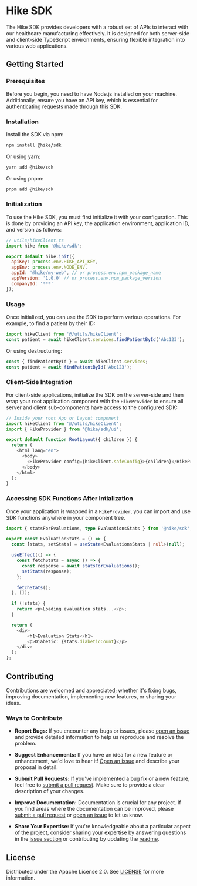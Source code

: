 # Hike SDK

The Hike SDK provides developers with a robust set of APIs to interact with our healthcare manufacturing effectively. It is designed for both server-side and client-side TypeScript environments, ensuring flexible integration into various web applications.

## Getting Started

### Prerequisites

Before you begin, you need to have Node.js installed on your machine. Additionally, ensure you have an API key, which is essential for authenticating requests made through this SDK.

### Installation

Install the SDK via npm:

```bash
npm install @hike/sdk
```

Or using yarn:

```bash
yarn add @hike/sdk
```

Or using pnpm:

```bash
pnpm add @hike/sdk
```

### Initialization

To use the Hike SDK, you must first initialize it with your configuration. This is done by providing an API key, the application environment, application ID, and version as follows:

```javascript
// utils/hikeClient.ts
import hike from '@hike/sdk';

export default hike.init({
  apiKey: process.env.HIKE_API_KEY,
  appEnv: process.env.NODE_ENV,
  appId: '@hike/my-web', // or process.env.npm_package_name
  appVersion: '1.0.0' // or process.env.npm_package_version
  companyId: '***'
});
```

### Usage

Once initialized, you can use the SDK to perform various operations. For example, to find a patient by their ID:

```javascript
import hikeClient from '@/utils/hikeClient';
const patient = await hikeClient.services.findPatientById('Abc123');
```

Or using destructuring:

```javascript
const { findPatientById } = await hikeClient.services;
const patient = await findPatientById('Abc123');
```

### Client-Side Integration

For client-side applications, initialize the SDK on the server-side and then wrap your root application component with the `HikeProvider` to ensure all server and client sub-components have access to the configured SDK:

```javascript
// Inside your root App or Layout component
import hikeClient from '@/utils/hikeClient';
import { HikeProvider } from '@hike/sdk/ui';

export default function RootLayout({ children }) {
  return (
    <html lang="en">
      <body>
        <HikeProvider config={hikeClient.safeConfig}>{children}</HikeProvider>
      </body>
    </html>
  );
}
```

### Accessing SDK Functions After Intialization

Once your application is wrapped in a `HikeProvider`, you can import and use SDK functions anywhere in your component tree.

```typescript
import { statsForEvaluations, type EvaluationsStats } from '@hike/sdk';

export const EvaluationStats = () => {
  const [stats, setStats] = useState<EvaluationsStats | null>(null);

  useEffect(() => {
    const fetchStats = async () => {
      const response = await statsForEvaluations();
      setStats(response);
    };

    fetchStats();
  }, []);

  if (!stats) {
    return <p>Loading evaluation stats...</p>;
  }

  return (
    <div>
        <h1>Evaluation Stats</h1>
        <p>Diabetic: {stats.diabeticCount}</p>
    </div>
  );
};
```

## Contributing

Contributions are welcomed and appreciated; whether it's fixing bugs, improving documentation, implementing new features, or sharing your ideas.

### Ways to Contribute

- **Report Bugs:** If you encounter any bugs or issues, please [open an issue](https://github.com/Hike-Medical/hike-sdk/issues) and provide detailed information to help us reproduce and resolve the problem.

- **Suggest Enhancements:** If you have an idea for a new feature or enhancement, we'd love to hear it! [Open an issue](https://github.com/Hike-Medical/hike-sdk/issues) and describe your proposal in detail.

- **Submit Pull Requests:** If you've implemented a bug fix or a new feature, feel free to [submit a pull request](https://github.com/Hike-Medical/hike-sdk/pulls). Make sure to provide a clear description of your changes.

- **Improve Documentation:** Documentation is crucial for any project. If you find areas where the documentation can be improved, please [submit a pull request](link-to-pulls) or [open an issue](link-to-issues) to let us know.

- **Share Your Expertise:** If you're knowledgeable about a particular aspect of the project, consider sharing your expertise by answering questions in the [issue section](https://github.com/Hike-Medical/hike-sdk/issues) or contributing by updating the [readme](https://github.com/Hike-Medical/hike-sdk).

## License

Distributed under the Apache License 2.0. See [LICENSE](https://github.com/Hike-Medical/hike-sdk/blob/main/packages/LICENSE.txt) for more information.
